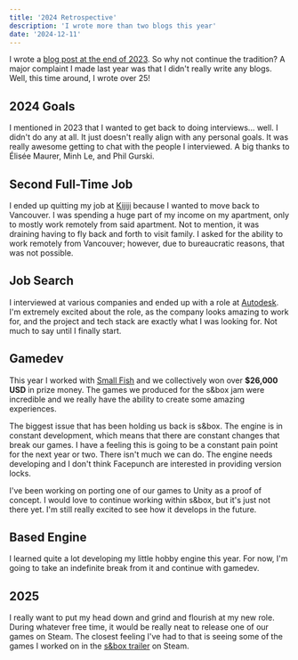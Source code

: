 ```yaml
---
title: '2024 Retrospective'
description: 'I wrote more than two blogs this year'
date: '2024-12-11'
---
```


I wrote a [blog post at the end of 2023](https://matek.dev/blog/one-blog/). So why not continue the tradition? A major complaint I made last year was that I didn't really write any blogs. Well, this time around, I wrote over 25!

## 2024 Goals

I mentioned in 2023 that I wanted to get back to doing interviews... well. I didn't do any at all. It just doesn't really align with any personal goals. It was really awesome getting to chat with the people I interviewed. A big thanks to Élisée Maurer, Minh Le, and Phil Gurski.

## Second Full-Time Job

I ended up quitting my job at [Kijiji](https://www.kijiji.ca/) because I wanted to move back to Vancouver. I was spending a huge part of my income on my apartment, only to mostly work remotely from said apartment. Not to mention, it was draining having to fly back and forth to visit family. I asked for the ability to work remotely from Vancouver; however, due to bureaucratic reasons, that was not possible.

## Job Search

I interviewed at various companies and ended up with a role at [Autodesk](https://www.autodesk.com/ca-en). I'm extremely excited about the role, as the company looks amazing to work for, and the project and tech stack are exactly what I was looking for. Not much to say until I finally start.

## Gamedev

This year I worked with [Small Fish](https://smallfi.sh/) and we collectively won over **$26,000 USD** in prize money. The games we produced for the s&box jam were incredible and we really have the ability to create some amazing experiences.

The biggest issue that has been holding us back is s&box. The engine is in constant development, which means that there are constant changes that break our games. I have a feeling this is going to be a constant pain point for the next year or two. There isn't much we can do. The engine needs developing and I don't think Facepunch are interested in providing version locks.

I've been working on porting one of our games to Unity as a proof of concept. I would love to continue working within s&box, but it's just not there yet. I'm still really excited to see how it develops in the future.

## Based Engine

I learned quite a lot developing my little hobby engine this year. For now, I'm going to take an indefinite break from it and continue with gamedev.

## 2025

I really want to put my head down and grind and flourish at my new role. During whatever free time, it would be really neat to release one of our games on Steam. The closest feeling I've had to that is seeing some of the games I worked on in the [s&box trailer](https://store.steampowered.com/app/590830/sbox/) on Steam.

<YoutubeMusic src="yrJ_lzYGJdg" />
